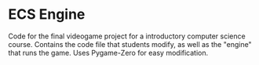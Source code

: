 # ECS Engine
Code for the final videogame project for a introductory computer science course.
Contains the code file that students modify, as well as the "engine" that runs the game.
Uses Pygame-Zero for easy modification.
